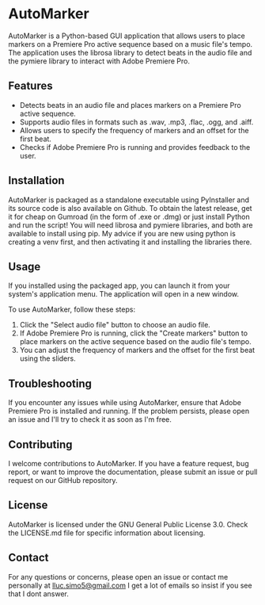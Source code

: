# AutoMarker

AutoMarker is a Python-based GUI application that allows users to place markers on a Premiere Pro active sequence based on a music file's tempo. The application uses the librosa library to detect beats in the audio file and the pymiere library to interact with Adobe Premiere Pro.

## Features

- Detects beats in an audio file and places markers on a Premiere Pro active sequence.
- Supports audio files in formats such as .wav, .mp3, .flac, .ogg, and .aiff.
- Allows users to specify the frequency of markers and an offset for the first beat.
- Checks if Adobe Premiere Pro is running and provides feedback to the user.

## Installation

AutoMarker is packaged as a standalone executable using PyInstaller and its source code is also available on Github. To obtain the latest release, get it for cheap on Gumroad (in the form of .exe or .dmg) or just install Python and run the script! You will need librosa and pymiere libraries, and both are available to install using pip. My advice if you are new using python is creating a venv first, and then activating it and installing the libraries there.

## Usage

If you installed using the packaged app, you can launch it from your system's application menu. The application will open in a new window.

To use AutoMarker, follow these steps:

1. Click the "Select audio file" button to choose an audio file.
2. If Adobe Premiere Pro is running, click the "Create markers" button to place markers on the active sequence based on the audio file's tempo.
3. You can adjust the frequency of markers and the offset for the first beat using the sliders.

## Troubleshooting

If you encounter any issues while using AutoMarker, ensure that Adobe Premiere Pro is installed and running. If the problem persists, please open an issue and I'll try to check it as soon as I'm free.

## Contributing

I welcome contributions to AutoMarker. If you have a feature request, bug report, or want to improve the documentation, please submit an issue or pull request on our GitHub repository.

## License

AutoMarker is licensed under the GNU General Public License 3.0. Check the LICENSE.md file for specific information about licensing.

## Contact

For any questions or concerns, please open an issue or contact me personally at lluc.simo5@gmail.com
I get a lot of emails so insist if you see that I dont answer.